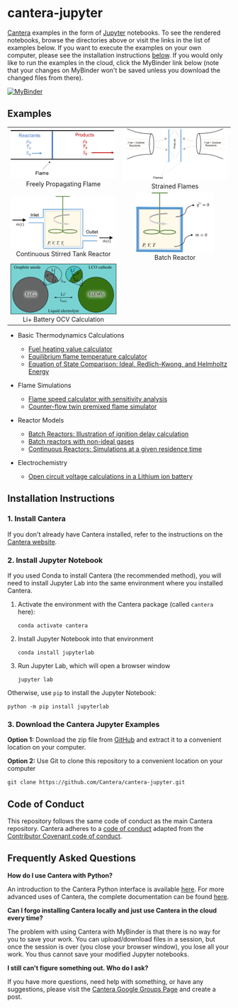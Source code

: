 # cantera-jupyter

[Cantera](https://cantera.org) examples in the form of [Jupyter](https://jupyter.org)
notebooks. To see the rendered notebooks, browse the directories above or visit the
links in the list of examples below. If you want to execute the examples on your
own computer, please see the installation instructions [below](#installation-instructions).
If you would only like to run the examples in the cloud, click the MyBinder
link below (note that your changes on MyBinder won't be saved unless you download
the changed files from there).

[![MyBinder](https://mybinder.org/badge.svg)](https://mybinder.org:/repo/cantera/cantera-jupyter)

## Examples

<table align="center">

<tr align="center">
<td> <img src="flames/images/flameSpeed.png" width=250px> <br> Freely Propagating Flame  </td>
<td> <img src="flames/images/twinPremixedFlame.png" width=250px> <br> Strained Flames </td>
</tr>

<tr align="center">
<td> <img src="reactors/images/stirredReactorCartoon.png" width=250px> <br> Continuous Stirred Tank Reactor </td>
<td> <img src="reactors/images/batchReactor.png" width=175px> <br> Batch Reactor </td>
</tr>

<tr align="center">
<td> <img src="electrochemistry/images/SingleParticleBattery.png" width=250px> <br> Li+ Battery OCV Calculation</td>
</tr>

</table>

* Basic Thermodynamics Calculations
  * [Fuel heating value calculator](https://github.com/Cantera/cantera-jupyter/blob/main/thermo/heating_value.ipynb)
  * [Equilibrium flame temperature calculator](https://github.com/Cantera/cantera-jupyter/blob/main/thermo/flame_temperature.ipynb)
  * [Equation of State Comparison: Ideal, Redlich-Kwong, and Helmholtz Energy](https://github.com/Cantera/cantera-jupyter/blob/main/thermo/equations_of_state.ipynb)

* Flame Simulations
  * [Flame speed calculator with sensitivity analysis](https://github.com/Cantera/cantera-jupyter/blob/main/flames/flame_speed_with_sensitivity_analysis.ipynb)
  * [Counter-flow twin premixed flame simulator](https://github.com/Cantera/cantera-jupyter/blob/main/flames/twin_premixed_flame_axisymmetric.ipynb)

* Reactor Models
  * [Batch Reactors: Illustration of ignition delay calculation](https://github.com/Cantera/cantera-jupyter/blob/main/reactors/batch_reactor_ignition_delay_NTC.ipynb)
  * [Batch reactors with non-ideal gases](https://github.com/Cantera/cantera-jupyter/blob/main/reactors/NonIdealShockTube.ipynb)
  * [Continuous Reactors: Simulations at a given residence time](https://github.com/Cantera/cantera-jupyter/blob/main/reactors/stirred_reactor.ipynb)

* Electrochemistry
  * [Open circuit voltage calculations in a Lithium ion battery](https://github.com/Cantera/cantera-jupyter/blob/main/electrochemistry/lithium_ion_battery.ipynb)

## Installation Instructions

### 1. Install Cantera

If you don't already have Cantera installed, refer to the instructions on
the [Cantera website](https://cantera.org/install/index.html).

### 2. Install Jupyter Notebook

If you used Conda to install Cantera (the recommended method), you will
need to install Jupyter Lab into the same environment where you
installed Cantera.

1. Activate the environment with the Cantera package (called `cantera` here):

   ```shell
   conda activate cantera
   ```

2. Install Jupyter Notebook into that environment

   ```shell
   conda install jupyterlab
   ```

3. Run Jupyter Lab, which will open a browser window

   ```shell
   jupyter lab
   ```

Otherwise, use `pip` to install the Jupyter Notebook:

```shell
python -m pip install jupyterlab
```

### 3. Download the Cantera Jupyter Examples

**Option 1:** Download the zip file from [GitHub](https://github.com/Cantera/cantera-jupyter/archive/main.zip)
and extract it to a convenient location on your computer.

**Option 2:** Use Git to clone this repository to a convenient location on your computer

```shell
git clone https://github.com/Cantera/cantera-jupyter.git
```

## Code of Conduct

This repository follows the same code of conduct as the main Cantera repository.
Cantera adheres to a [code of conduct](https://github.com/Cantera/cantera/blob/main/CODE_OF_CONDUCT.md)
adapted from the [Contributor Covenant code of conduct](https://contributor-covenant.org/).

## Frequently Asked Questions

**How do I use Cantera with Python?**

An introduction to the Cantera Python interface is available
[here](https://cantera.org/tutorials/python-tutorial.html). For more
advanced uses of Cantera, the complete documentation can be found
[here](https://cantera.org/documentation/index.html).

**Can I forgo installing Cantera locally and just use Cantera in the cloud every
time?**

The problem with using Cantera with MyBinder is that there is no way for you to
save your work. You can upload/download files in a session, but once the session
is over (you close your browser window), you lose all your work. You thus cannot
save your modified Jupyter notebooks.

**I still can't figure something out. Who do I ask?**

If you have more questions, need help with something, or have any suggestions,
please visit the
[Cantera Google Groups Page](https://groups.google.com/forum/#!forum/cantera-users)
and create a post.
